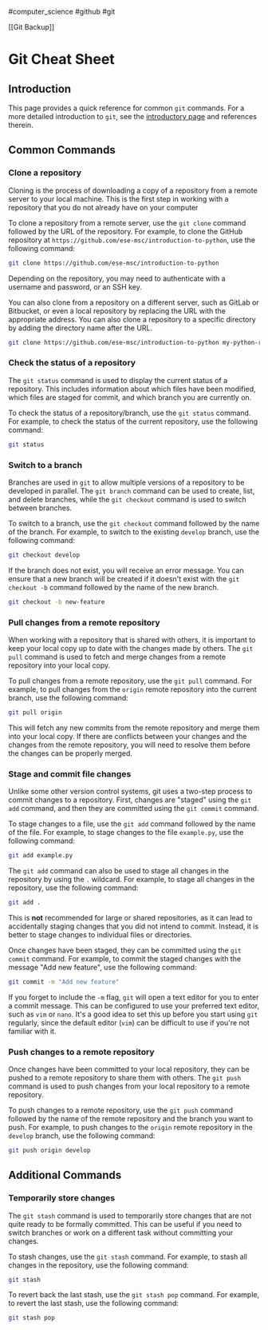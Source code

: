 #computer_science #github #git 

[[Git Backup]]

# Git Cheat Sheet

## Introduction

This page provides a quick reference for common `git` commands. For a more detailed introduction to `git`, see the [introductory page](gitintro) and references therein.

## Common Commands

### Clone a repository

Cloning is the process of downloading a copy of a repository from a remote server to your local machine. This is the first step in working with a repository that you do not already have on your computer

To clone a repository from a remote server, use the `git clone` command followed by the URL of the repository. For example, to clone the GitHub repository at `https://github.com/ese-msc/introduction-to-python`, use the following command:

```bash
git clone https://github.com/ese-msc/introduction-to-python
```

Depending on the repository, you may need to authenticate with a username and password, or an SSH key.

You can also clone from a repository on a different server, such as GitLab or Bitbucket, or even a local repository by replacing the URL with the appropriate address. You can also clone a repository to a specific directory by adding the directory name after the URL.

```bash
git clone https://github.com/ese-msc/introduction-to-python my-python-repo
```

### Check the status of a repository

The `git status` command is used to display the current status of a repository. This includes information about which files have been modified, which files are staged for commit, and which branch you are currently on.

To check the status of a repository/branch, use the `git status` command. For example, to check the status of the current repository, use the following command:

```bash
git status
```

### Switch to a branch

Branches are used in `git` to allow multiple versions of a repository to be developed in parallel. The `git branch` command can be used to create, list, and delete branches, while the `git checkout` command is used to switch between branches.

To switch to a branch, use the `git checkout` command followed by the name of the branch. For example, to switch to the existing `develop` branch, use the following command:

```bash
git checkout develop
```

If the branch does not exist, you will receive an error message. You can ensure that a new branch will be created if it doesn't exist with the `git checkout -b` command followed by the name of the new branch.

```bash
git checkout -b new-feature
```

### Pull changes from a remote repository

When working with a repository that is shared with others, it is important to keep your local copy up to date with the changes made by others. The `git pull` command is used to fetch and merge changes from a remote repository into your local copy.

To pull changes from a remote repository, use the `git pull` command. For example, to pull changes from the `origin` remote repository into the current branch, use the following command:

```bash
git pull origin
```

This will fetch any new commits from the remote repository and merge them into your local copy. If there are conflicts between your changes and the changes from the remote repository, you will need to resolve them before the changes can be properly merged.

### Stage and commit file changes

Unlike some other version control systems, git uses a two-step process to commit changes to a repository. First, changes are "staged" using the `git add` command, and then they are committed using the `git commit` command.

To stage changes to a file, use the `git add` command followed by the name of the file. For example, to stage changes to the file `example.py`, use the following command:

```bash
git add example.py
```

The `git add` command can also be used to stage all changes in the repository by using the `.` wildcard. For example, to stage all changes in the repository, use the following command:

```bash
git add .
```

This is **not** recommended for large or shared repositories, as it can lead to accidentally staging changes that you did not intend to commit. Instead, it is better to stage changes to individual files or directories.

Once changes have been staged, they can be committed using the `git commit` command. For example, to commit the staged changes with the message "Add new feature", use the following command:

```bash
git commit -m "Add new feature"
```

If you forget to include the `-m` flag, `git` will open a text editor for you to enter a commit message. This can be configured to use your preferred text editor, such as `vim` or `nano`. It's a good idea to set this up before you start using `git` regularly, since the default editor (`vim`) can be difficult to use if you're not familiar with it.

### Push changes to a remote repository

Once changes have been committed to your local repository, they can be pushed to a remote repository to share them with others. The `git push` command is used to push changes from your local repository to a remote repository.

To push changes to a remote repository, use the `git push` command followed by the name of the remote repository and the branch you want to push. For example, to push changes to the `origin` remote repository in the `develop` branch, use the following command:

```bash
git push origin develop
```


## Additional Commands

### Temporarily store changes

The `git stash` command is used to temporarily store changes that are not quite ready to be formally committed. This can be useful if you need to switch branches or work on a different task without committing your changes.

To stash changes, use the `git stash` command. For example, to stash all changes in the repository, use the following command:

```bash
git stash
```

To revert back the last stash, use the `git stash pop` command. For example, to revert the last stash, use the following command:

```bash
git stash pop
```
